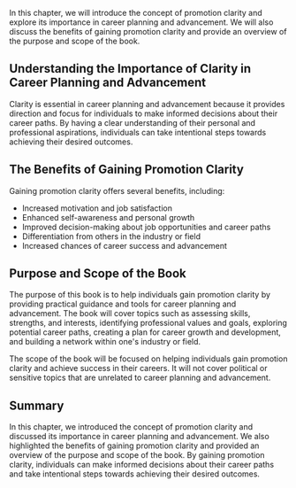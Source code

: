 
In this chapter, we will introduce the concept of promotion clarity and explore its importance in career planning and advancement. We will also discuss the benefits of gaining promotion clarity and provide an overview of the purpose and scope of the book.

Understanding the Importance of Clarity in Career Planning and Advancement
--------------------------------------------------------------------------

Clarity is essential in career planning and advancement because it provides direction and focus for individuals to make informed decisions about their career paths. By having a clear understanding of their personal and professional aspirations, individuals can take intentional steps towards achieving their desired outcomes.

The Benefits of Gaining Promotion Clarity
-----------------------------------------

Gaining promotion clarity offers several benefits, including:

* Increased motivation and job satisfaction
* Enhanced self-awareness and personal growth
* Improved decision-making about job opportunities and career paths
* Differentiation from others in the industry or field
* Increased chances of career success and advancement

Purpose and Scope of the Book
-----------------------------

The purpose of this book is to help individuals gain promotion clarity by providing practical guidance and tools for career planning and advancement. The book will cover topics such as assessing skills, strengths, and interests, identifying professional values and goals, exploring potential career paths, creating a plan for career growth and development, and building a network within one's industry or field.

The scope of the book will be focused on helping individuals gain promotion clarity and achieve success in their careers. It will not cover political or sensitive topics that are unrelated to career planning and advancement.

Summary
-------

In this chapter, we introduced the concept of promotion clarity and discussed its importance in career planning and advancement. We also highlighted the benefits of gaining promotion clarity and provided an overview of the purpose and scope of the book. By gaining promotion clarity, individuals can make informed decisions about their career paths and take intentional steps towards achieving their desired outcomes.
